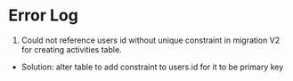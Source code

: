 # Error Log
1. Could not reference users id without unique constraint in migration V2 for creating activities table.
  - Solution: alter table to add constraint to users.id for it to be primary key